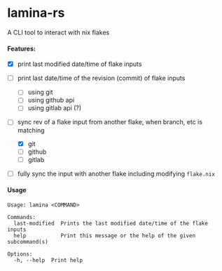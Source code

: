 # lamina-rs

A CLI tool to interact with nix flakes

#### Features:

- [x] print last modified date/time of flake inputs
- [ ] print last date/time of the revision (commit) of flake inputs
  - [ ] using git
  - [ ] using github api
  - [ ] using gitlab api (?)
- [ ] sync rev of a flake input from another flake, when branch, etc is matching
  - [x] git
  - [ ] github
  - [ ] gitlab
- [ ] fully sync the input with another flake including modifying `flake.nix`


#### Usage

```
Usage: lamina <COMMAND>

Commands:
  last-modified  Prints the last modified date/time of the flake inputs
  help           Print this message or the help of the given subcommand(s)

Options:
  -h, --help  Print help
```